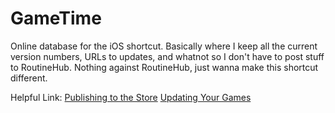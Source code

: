 # GameTime
Online database for the iOS shortcut. 
Basically where I keep all the current version numbers, URLs to updates, and whatnot so I don't have to post stuff to RoutineHub. 
Nothing against RoutineHub, just wanna make this shortcut different. 

Helpful Link: 
[Publishing to the Store](StorePublishingInstructiona)
[Updating Your Games](UpdatingGamesInstructiona)
